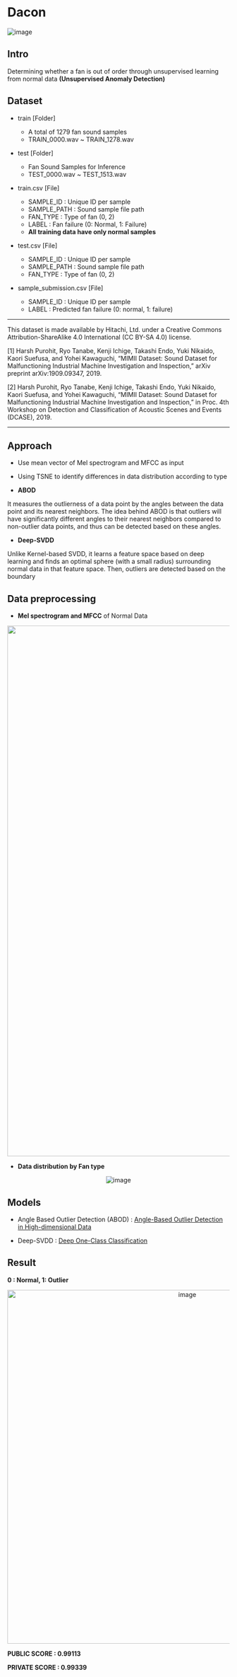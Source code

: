 # Dacon <Outlier detection through mechanical sound>
![image](https://user-images.githubusercontent.com/76990589/216082423-2403ebcd-8dca-46da-8d0e-075366cc59df.png)

## Intro
Determining whether a fan is out of order through unsupervised learning from normal data __(Unsupervised Anomaly Detection)__

## Dataset

- train [Folder]
    - A total of 1279 fan sound samples
    - TRAIN_0000.wav ~ TRAIN_1278.wav


- test [Folder]
    - Fan Sound Samples for Inference
    - TEST_0000.wav ~ TEST_1513.wav


- train.csv [File]
    - SAMPLE_ID : Unique ID per sample
    - SAMPLE_PATH : Sound sample file path
    - FAN_TYPE : Type of fan (0, 2)
    - LABEL : Fan failure (0: Normal, 1: Failure)
    - __All training data have only normal samples__


- test.csv [File]
    - SAMPLE_ID : Unique ID per sample
    - SAMPLE_PATH : Sound sample file path
    - FAN_TYPE : Type of fan (0, 2)


- sample_submission.csv [File]
    - SAMPLE_ID : Unique ID per sample
    - LABEL : Predicted fan failure (0: normal, 1: failure)

_____________________________
    
This dataset is made available by Hitachi, Ltd. under a Creative Commons Attribution-ShareAlike 4.0 International (CC BY-SA 4.0) license.

[1] Harsh Purohit, Ryo Tanabe, Kenji Ichige, Takashi Endo, Yuki Nikaido, Kaori Suefusa, and Yohei Kawaguchi, “MIMII Dataset: Sound Dataset for Malfunctioning Industrial Machine Investigation and Inspection,” arXiv preprint arXiv:1909.09347, 2019.

[2] Harsh Purohit, Ryo Tanabe, Kenji Ichige, Takashi Endo, Yuki Nikaido, Kaori Suefusa, and Yohei Kawaguchi, “MIMII Dataset: Sound Dataset for Malfunctioning Industrial Machine Investigation and Inspection,” in Proc. 4th Workshop on Detection and Classification of Acoustic Scenes and Events (DCASE), 2019.

_____________________________
    
## Approach

- Use mean vector of Mel spectrogram and MFCC as input

- Using TSNE to identify differences in data distribution according to type

- __ABOD__

It measures the outlierness of a data point by the angles between the data point and its nearest neighbors. The idea behind ABOD is that outliers will have significantly different angles to their nearest neighbors compared to non-outlier data points, and thus can be detected based on these angles. 

- __Deep-SVDD__

Unlike Kernel-based SVDD, it learns a feature space based on deep learning and finds an optimal sphere (with a small radius) surrounding normal data in that feature space. Then, outliers are detected based on the boundary

## Data preprocessing

- __Mel spectrogram and MFCC__ of Normal Data

<p align="center"><img width="1200" alt="image" src=https://user-images.githubusercontent.com/76990589/216074210-a5bc6e18-d6d2-4e6e-888e-f67d3ab2b21a.png>

- __Data distribution by Fan type__
  
<p align="center"><img alt="image" src=https://user-images.githubusercontent.com/76990589/216086640-983ce935-4d8c-4cde-b8fe-66cae66f2fd9.png>

  
## Models

- Angle Based Outlier Detection (ABOD) : [Angle-Based Outlier Detection in High-dimensional Data](https://www.dbs.ifi.lmu.de/~zimek/publications/KDD2008/KDD08-ABOD.pdf)

- Deep-SVDD : [Deep One-Class Classification](http://proceedings.mlr.press/v80/ruff18a/ruff18a.pdf)

## Result

__0 : Normal, 1: Outlier__
  
<p align="center"><img width="800" alt="image" src=https://user-images.githubusercontent.com/76990589/216079962-7addbea0-fc8f-4f42-9a1b-2722db58dbbc.png>

__PUBLIC SCORE  : 0.99113__
    
__PRIVATE SCORE : 0.99339__
